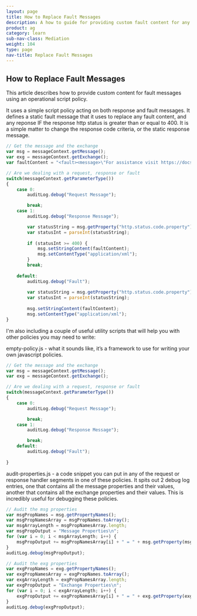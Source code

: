 ```yaml
---
layout: page
title: How to Replace Fault Messages
description: A how to guide for providing custom fault content for any fault response
product: ag
category: learn
sub-nav-class: Mediation
weight: 104
type: page
nav-title: Replace Fault Messages
---
```


How to Replace Fault Messages
-----------------------------

This article describes how to provide custom content for fault messages using an operational script policy.

It uses a simple script policy acting on both response and fault messages.  It defines a static fault message that it uses to replace any fault content, and any reponse IF the response http status is greater than or equal to 400.  It is a simple matter to change the response code criteria, or the static response message.

```javascript
// Get the message and the exchange
var msg = messageContext.getMessage();
var exg = messageContext.getExchange();
var faultContent = "<fault><message>\"For assistance visit https://docs.soa.com.\"</message></fault>";

// Are we dealing with a request, response or fault
switch(messageContext.getParameterType())
{
    case 0:
        auditLog.debug("Request Message");

        break;
    case 1:
        auditLog.debug("Response Message");

        var statusString = msg.getProperty("http.status.code.property");
        var statusInt = parseInt(statusString);
        
        if (statusInt >= 400) {
            msg.setStringContent(faultContent);
            msg.setContentType("application/xml");
        }
        break;
        
    default:
        auditLog.debug("Fault");
        
        var statusString = msg.getProperty("http.status.code.property");
        var statusInt = parseInt(statusString);
        
        msg.setStringContent(faultContent);
        msg.setContentType("application/xml");
}
```

I'm also including a couple of useful utility scripts that will help you with other policies you may need to write:

empty-policy.js - what it sounds like, it’s a framework to use for writing your own javascript policies.

```javascript
// Get the message and the exchange
var msg = messageContext.getMessage();
var exg = messageContext.getExchange();

// Are we dealing with a request, response or fault
switch(messageContext.getParameterType())
{
    case 0:
        auditLog.debug("Request Message");

        break;
    case 1:
        auditLog.debug("Response Message");

        break;
    default:
        auditLog.debug("Fault");
        
}
```

audit-properties.js - a code snippet you can put in any of the request or response handler segments in one of these policies.  It spits out 2 debug log entries, one that contains all the message properties and their values, another that contains all the exchange properties and their values.  This is incredibly useful for debugging these policies.

```javascript
// Audit the msg properties
var msgPropNames = msg.getPropertyNames();
var msgPropNamesArray = msgPropNames.toArray();
var msgArrayLength = msgPropNamesArray.length;
var msgPropOutput = "Message Properties\n";     
for (var i = 0; i < msgArrayLength; i++) {
    msgPropOutput += msgPropNamesArray[i] + " = " + msg.getProperty(msgPropNamesArray[i]) + "\n";
}       
auditLog.debug(msgPropOutput);

// Audit the exg properties
var exgPropNames = exg.getPropertyNames();
var exgPropNamesArray = exgPropNames.toArray();
var exgArrayLength = exgPropNamesArray.length;
var exgPropOutput = "Exchange Properties\n";        
for (var i = 0; i < exgArrayLength; i++) {
    exgPropOutput += exgPropNamesArray[i] + " = " + exg.getProperty(exgPropNamesArray[i]) + "\n";
}       
auditLog.debug(exgPropOutput);
```